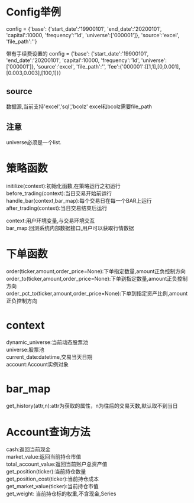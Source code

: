 # Config举例
config = {'base':
    {'start_date':'19900101',
     'end_date':'20200101',
     'capital':10000,
     'frequency':'1d',
     'universe':['000001']},
	 'source':'excel',
	 'file_path':''}

带有手续费设置的
config = {'base':
    {'start_date':'19900101',
     'end_date':'20200101',
     'capital':10000,
     'frequency':'1d',
     'universe':['000001']},
	 'source':'excel',
	 'file_path':'',
	 'fee':{'000001':[[1,1],[0,0.001],[0.003,0.003],[100,1]}}


## source
数据源,当前支持'excel','sql','bcolz'
excel和bcolz需要file_path

## 注意
universe必须是一个list.

# 策略函数
initilize(context):初始化函数,在策略运行之初运行  
before_trading(context):当日交易开始前运行  
handle\_bar(context,bar\_map):每个交易日在每一个BAR上运行  
after_trading(context):当日交易结束后运行  

context:用户环境变量,与交易环境交互  
bar_map:回测系统内部数据接口,用户可以获取行情数据  

# 下单函数
order(ticker,amount,order_price=None):下单指定数量,amount正负控制方向  
order\_to(ticker,amount,order_price=None):下单到指定数量,amount正负控制方向  
order\_pct\_to(ticker,amount,order_price=None):下单到指定资产比例,amount正负控制方向  

# context
dynamic_universe:当前动态股票池  
universe:股票池  
current_date:datetime,交易当天日期  
account:Account实例对象  

# bar_map
get_history(attr,n):attr为获取的属性，n为往后的交易天数,默认取不到当日  

# Account查询方法
cash:返回当前现金  
market_value:返回当前持仓市值  
total\_account\_value:返回当前账户总资产值  
get_position(ticker):当前持仓数量  
get\_position\_cost(ticker):当前持仓成本  
get\_market\_value(ticker):当前持仓市值  
get_weight: 当前持仓标的权重,不含现金,Series

